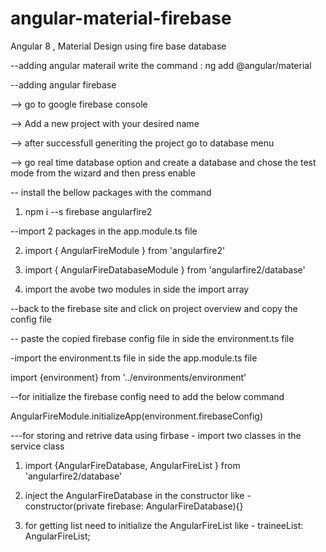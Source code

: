 # angular-material-firebase
Angular 8 , Material Design using fire base database



--adding angular materail write the command :
ng add @angular/material

--adding angular firebase

--> go to google firebase console 

--> Add a new project with your desired name

--> after successfull generiting the project go to database menu

--> go real time database option and create a database and chose the test mode from the wizard and then press enable

-- install the bellow packages with the command

1. npm i --s firebase angularfire2

--import 2 packages in the app.module.ts file

2. import { AngularFireModule } from 'angularfire2'

3. import { AngularFireDatabaseModule } from 'angularfire2/database'

4. import the avobe two modules in side the import array

--back to the firebase site and click on project overview and copy the config file 

-- paste the copied firebase config file in side the environment.ts file

-import the environment.ts file in side the app.module.ts file

import {environment} from '../environments/environment'

--for initialize the firebase config need to add the below command 

AngularFireModule.initializeApp(environment.firebaseConfig)

---for storing and retrive data using firbase - import two classes in the service class

1. import {AngularFireDatabase, AngularFireList } from 'angularfire2/database'

2. inject the AngularFireDatabase in the constructor like - constructor(private firebase: AngularFireDatabase){}

3. for getting list need to initialize the AngularFireList like - traineeList: AngularFireList<any>;
